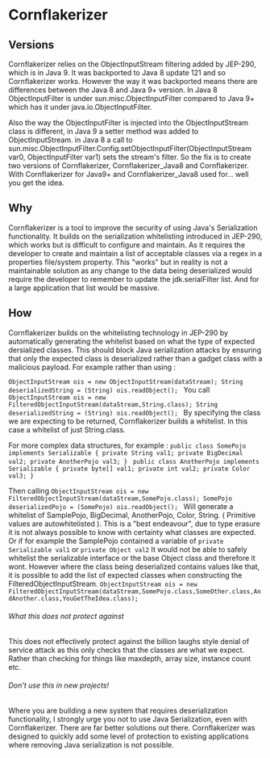 # Cornflakerizer
## Versions
Cornflakerizer relies on the ObjectInputStream filtering added by JEP-290, which is in Java 9. 
It was backported to Java 8 update 121 and so Cornflakerizer works.
However the way it was backported means there are differences between the Java 8 and Java 9+ version.
In Java 8 ObjectInputFilter is under sun.misc.ObjectInputFilter compared to Java 9+ which has it under java.io.ObjectInputFilter.

Also the way the ObjectInputFilter is injected into the ObjectInputStream class is different, in Java 9 a setter method was added to ObjectInputStream.
in Java 8 a call to sun.misc.ObjectInputFilter.Config.setObjectInputFilter(ObjectInputStream var0, ObjectInputFilter var1)
sets the stream's filter.
So the fix is to create two versions of Cornflakerizer, Cornflakerizer_Java8 and Cornflakerizer. With Cornflakerizer  for Java9+ and Cornflakerizer_Java8 used for... well you get the idea.

## Why
Cornflakerizer is a tool to improve the security of using Java's Serialization functionality. It builds on the serialization whitelisting introduced in JEP-290, which works but is difficult to configure and maintain. 
As it requires the developer to create and maintain a list of acceptable classes via a regex in a properties file/system property. This "works" but in reality is not a maintainable solution as any change to the data being deserialized would require the developer to remember to update the jdk.serialFilter list. And for a large application that list would be massive. 
## How
Cornflakerizer builds on the whitelisting technology in JEP-290 by automatically generating the whitelist based on what the type of expected dersialized classes.
This should block Java serialization attacks by ensuring that only the expected class is deserialized rather than a gadget class with a malicious payload.
For example rather than using :

`ObjectInputStream ois = new ObjectInputStream(dataStream);
 String deserializedString = (String) ois.readObject();
`
You call
`ObjectInputStream ois = new FilteredObjectInputStream(dataStream,String.class);
 String deserializedString = (String) ois.readObject();
`
By specifying the class we are expecting to be returned, Cornflakerizer builds a whitelist. In this case a whitelist of just String.class.

For more complex data structures, for example :
`public class SomePojo implements Serializable {
    private String val1;
    private BigDecimal val2;
    private AnotherPojo val3;
}
`
`public class AnotherPojo implements Serializable {
    private byte[] val1;
    private int val2;
    private Color val3;
}`

Then calling
`ObjectInputStream ois = new FilteredObjectInputStream(dataStream,SomePojo.class);
 SomePojo deserializedPojo = (SomePojo) ois.readObject();
`
Will generate a whitelist of SamplePojo, BigDecimal, AnotherPojo, Color, String. ( Primitive values are autowhitelisted ).
This is a "best endeavour", due to type erasure it is not always possible to know with certainty what classes are expected.
Or if for example the SamplePojo contained a variable of 
`private Serializable val1` or 
`private Object val2`
It would not be able to safely whitelist the serializable interface or the base Object class and therefore it wont.
However where the class being deserialized contains values like that, it is possible to add the list of expected classes when constructing the FilteredObjectInputStream.
`ObjectInputStream ois = new FilteredObjectInputStream(dataStream,SomePojo.class,SomeOther.class,AndAnother.class,YouGetTheIdea.class);`


###### What this does not protect against
This does not effectively protect against the billion laughs style denial of service attack as this only checks that the classes are what we expect. Rather than checking for things like maxdepth, array size, instance count etc.

###### Don't use this in new projects!
Where you are building a new system that requires deserialization functionality, I strongly urge you not to use Java Serialization, even with Cornflakerizer.
There are far better solutions out there. Cornflakerizer was designed to quickly add some level of protection to existing applications where removing Java serialization is not possible.